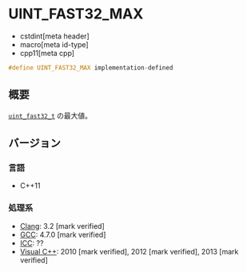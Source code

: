 # UINT_FAST32_MAX
* cstdint[meta header]
* macro[meta id-type]
* cpp11[meta cpp]

```cpp
#define UINT_FAST32_MAX implementation-defined
```

## 概要
[`uint_fast32_t`](uint_fast32_t.md) の最大値。

## バージョン
### 言語
- C++11

### 処理系
- [Clang](/implementation.md#clang): 3.2 [mark verified]
- [GCC](/implementation.md#gcc): 4.7.0 [mark verified]
- [ICC](/implementation.md#icc): ??
- [Visual C++](/implementation.md#visual_cpp): 2010 [mark verified], 2012 [mark verified], 2013 [mark verified]

